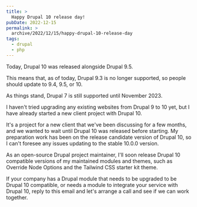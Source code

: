 ```yaml
---
title: >
  Happy Drupal 10 release day!
pubDate: 2022-12-15
permalink: >
  archive/2022/12/15/happy-drupal-10-release-day
tags:
  - drupal
  - php
---
```


Today, Drupal 10 was released alongside Drupal 9.5.

This means that, as of today, Drupal 9.3 is no longer supported, so people should update to 9.4, 9.5, or 10.

As things stand, Drupal 7 is still supported until November 2023.

I haven't tried upgrading any existing websites from Drupal 9 to 10 yet, but I have already started a new client project with Drupal 10.

It's a project for a new client that we've been discussing for a few months, and we wanted to wait until Drupal 10 was released before starting. My preparation work has been on the release candidate version of Drupal 10, so I can't foresee any issues updating to the stable 10.0.0 version.

As an open-source Drupal project maintainer, I'll soon release Drupal 10 compatible versions of my maintained modules and themes, such as Override Node Options and the Tailwind CSS starter kit theme.

If your company has a Drupal module that needs to be upgraded to be Drupal 10 compatible, or needs a module to integrate your service with Drupal 10, reply to this email and let's arrange a call and see if we can work together.
